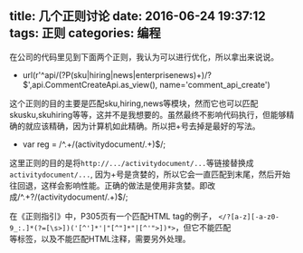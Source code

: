 title: 几个正则讨论
date: 2016-06-24 19:37:12
tags: 正则
categories: 编程
---
在公司的代码里见到下面两个正则，我认为可以进行优化，所以拿出来说说。

* url(r'^api/(?P<model>(sku|hiring|news|enterprisenews)+)/?$',api.CommentCreateApi.as_view(), name='comment_api_create')

这个正则的目的主要是匹配sku,hiring,news等模块，然而它也可以匹配skusku,skuhiring等等，这并不是我想要的。虽然最终不影响代码执行，但能够精确的就应该精确，因为计算机如此精确。所以把+号去掉是最好的写法。

* var reg = /^.+\/(activitydocument\/.+)$/;

这里正则的目的是将`http://.../activitydocument/...`等链接替换成`activitydocument/...`, 因为+号是贪婪的，所以它会一直匹配到末尾，然后开始往回退，这样会影响性能。正确的做法是使用非贪婪。即改成/^.+?\/(activitydocument\/.+)$/; 

在《正则指引》中，P305页有一个匹配HTML tag的例子，
`</?[a-z][-a-z0-9_:.]*(?=[\s>])('[^']*'|"[^"]*"|[^'">])*>`，但它不能匹配<br/>等标签，以及不能匹配HTML注释，需要另外处理。

